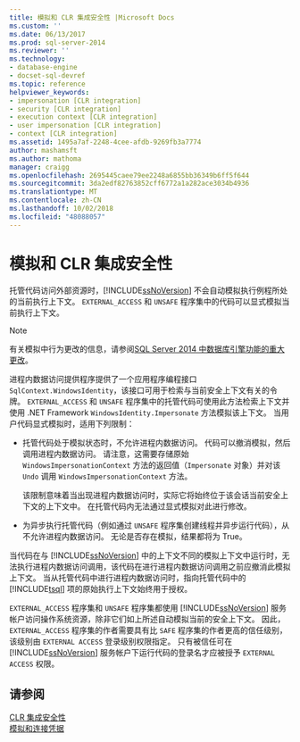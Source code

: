```yaml
---
title: 模拟和 CLR 集成安全性 |Microsoft Docs
ms.custom: ''
ms.date: 06/13/2017
ms.prod: sql-server-2014
ms.reviewer: ''
ms.technology:
- database-engine
- docset-sql-devref
ms.topic: reference
helpviewer_keywords:
- impersonation [CLR integration]
- security [CLR integration]
- execution context [CLR integration]
- user impersonation [CLR integration]
- context [CLR integration]
ms.assetid: 1495a7af-2248-4cee-afdb-9269fb3a7774
author: mashamsft
ms.author: mathoma
manager: craigg
ms.openlocfilehash: 2695445caee79ee2248a6855bb36349b6ff5f644
ms.sourcegitcommit: 3da2edf82763852cff6772a1a282ace3034b4936
ms.translationtype: MT
ms.contentlocale: zh-CN
ms.lasthandoff: 10/02/2018
ms.locfileid: "48088057"
---
```

# <a name="impersonation-and-clr-integration-security"></a>模拟和 CLR 集成安全性
  托管代码访问外部资源时，[!INCLUDE[ssNoVersion](../../includes/ssnoversion-md.md)] 不会自动模拟执行例程所处的当前执行上下文。 `EXTERNAL_ACCESS` 和 `UNSAFE` 程序集中的代码可以显式模拟当前执行上下文。  
  
> [!NOTE]  
>  有关模拟中行为更改的信息，请参阅[SQL Server 2014 中数据库引擎功能的重大更改](../breaking-changes-to-database-engine-features-in-sql-server-2016.md)。  
  
 进程内数据访问提供程序提供了一个应用程序编程接口 `SqlContext.WindowsIdentity`，该接口可用于检索与当前安全上下文有关的令牌。 `EXTERNAL_ACCESS` 和 `UNSAFE` 程序集中的托管代码可使用此方法检索上下文并使用 .NET Framework `WindowsIdentity.Impersonate` 方法模拟该上下文。 当用户代码显式模拟时，适用下列限制：  
  
-   托管代码处于模拟状态时，不允许进程内数据访问。 代码可以撤消模拟，然后调用进程内数据访问。 请注意，这需要存储原始 `WindowsImpersonationContext` 方法的返回值（`Impersonate` 对象）并对该 `Undo` 调用 `WindowsImpersonationContext` 方法。  
  
     该限制意味着当出现进程内数据访问时，实际它将始终位于该会话当前安全上下文的上下文中。 在托管代码内无法通过显式模拟对此进行修改。  
  
-   为异步执行托管代码（例如通过 `UNSAFE` 程序集创建线程并异步运行代码），从不允许进程内数据访问。 无论是否存在模拟，结果都将为 True。  
  
 当代码在与 [!INCLUDE[ssNoVersion](../../includes/ssnoversion-md.md)] 中的上下文不同的模拟上下文中运行时，无法执行进程内数据访问调用，该代码在进行进程内数据访问调用之前应撤消此模拟上下文。 当从托管代码中进行进程内数据访问时，指向托管代码中的 [!INCLUDE[tsql](../../includes/tsql-md.md)] 项的原始执行上下文始终用于授权。  
  
 `EXTERNAL_ACCESS` 程序集和 `UNSAFE` 程序集都使用 [!INCLUDE[ssNoVersion](../../includes/ssnoversion-md.md)] 服务帐户访问操作系统资源，除非它们如上所述自动模拟当前的安全上下文。 因此，`EXTERNAL_ACCESS` 程序集的作者需要具有比 `SAFE` 程序集的作者更高的信任级别，该级别由 `EXTERNAL ACCESS` 登录级别权限指定。 只有被信任可在 [!INCLUDE[ssNoVersion](../../includes/ssnoversion-md.md)] 服务帐户下运行代码的登录名才应被授予 `EXTERNAL ACCESS` 权限。  
  
## <a name="see-also"></a>请参阅  
 [CLR 集成安全性](../../relational-databases/clr-integration/security/clr-integration-security.md)   
 [模拟和连接凭据](../../relational-databases/clr-integration/data-access/impersonation-and-credentials-for-connections.md)  
  
  

